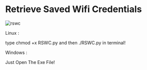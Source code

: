 # Retrieve Saved Wifi Credentials

![rswc](https://user-images.githubusercontent.com/73932572/98092650-2508d780-1e9c-11eb-827a-b41eb5e8e051.jpg)

Linux : 

type chmod +x RSWC.py and then ./RSWC.py in terminal!

Windows :
 
Just Open The Exe File!
